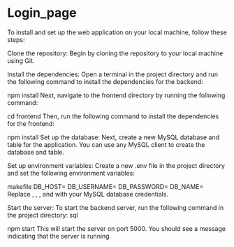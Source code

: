 # Login_page

To install and set up the web application on your local machine, follow these steps:

Clone the repository: Begin by cloning the repository to your local machine using Git.

Install the dependencies: Open a terminal in the project directory and run the following command to install the dependencies for the backend:

npm install
Next, navigate to the frontend directory by running the following command:

cd frontend
Then, run the following command to install the dependencies for the frontend:

npm install
Set up the database: Next, create a new MySQL database and table for the application. You can use any MySQL client to create the database and table.

Set up environment variables: Create a new .env file in the project directory and set the following environment variables:

makefile
DB_HOST=<database-host>
DB_USERNAME=<database-username>
DB_PASSWORD=<database-password>
DB_NAME=<database-name>
Replace <database-host>, <database-username>, <database-password>, and <database-name> with your MySQL database credentials.

Start the server: To start the backend server, run the following command in the project directory:
sql

npm start
This will start the server on port 5000. You should see a message indicating that the server is running.
